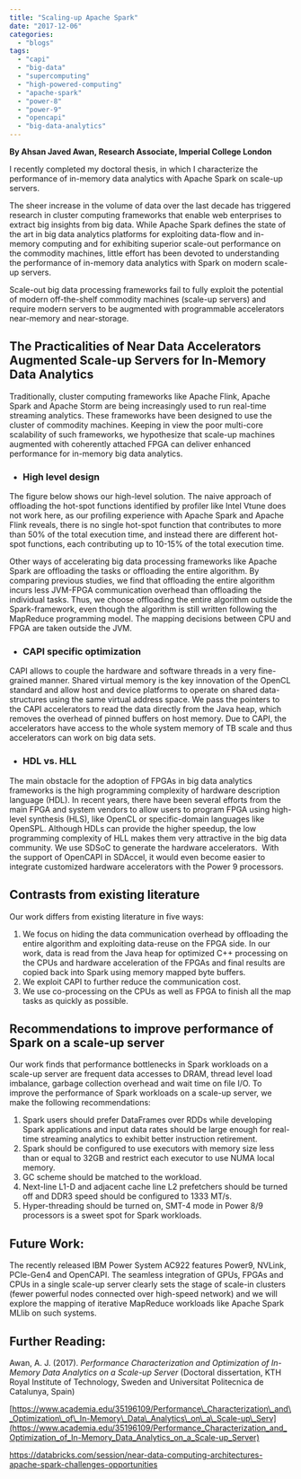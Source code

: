 ```yaml
---
title: "Scaling-up Apache Spark"
date: "2017-12-06"
categories: 
  - "blogs"
tags: 
  - "capi"
  - "big-data"
  - "supercomputing"
  - "high-powered-computing"
  - "apache-spark"
  - "power-8"
  - "power-9"
  - "opencapi"
  - "big-data-analytics"
---
```


**By Ahsan Javed Awan, Research Associate, Imperial College London**

I recently completed my doctoral thesis, in which I characterize the performance of in-memory data analytics with Apache Spark on scale-up servers.

The sheer increase in the volume of data over the last decade has triggered research in cluster computing frameworks that enable web enterprises to extract big insights from big data. While Apache Spark defines the state of the art in big data analytics platforms for exploiting data-flow and in-memory computing and for exhibiting superior scale-out performance on the commodity machines, little effort has been devoted to understanding the performance of in-memory data analytics with Spark on modern scale-up servers.

Scale-out big data processing frameworks fail to fully exploit the potential of modern off-the-shelf commodity machines (scale-up servers) and require modern servers to be augmented with programmable accelerators near-memory and near-storage.

## **The Practicalities of Near Data Accelerators Augmented Scale-up Servers for In-Memory Data Analytics**

Traditionally, cluster computing frameworks like Apache Flink, Apache Spark and Apache Storm are being increasingly used to run real-time streaming analytics. These frameworks have been designed to use the cluster of commodity machines. Keeping in view the poor multi-core scalability of such frameworks, we hypothesize that scale-up machines augmented with coherently attached FPGA can deliver enhanced performance for in-memory big data analytics.

- ### **High level design**
    

The figure below shows our high-level solution. The naive approach of offloading the hot-spot functions identified by profiler like Intel Vtune does not work here, as our profiling experience with Apache Spark and Apache Flink reveals, there is no single hot-spot function that contributes to more than 50% of the total execution time, and instead there are different hot-spot functions, each contributing up to 10-15% of the total execution time.

Other ways of accelerating big data processing frameworks like Apache Spark are offloading the tasks or offloading the entire algorithm. By comparing previous studies, we find that offloading the entire algorithm incurs less JVM-FPGA communication overhead than offloading the individual tasks. Thus, we choose offloading the entire algorithm outside the Spark-framework, even though the algorithm is still written following the MapReduce programming model. The mapping decisions between CPU and FPGA are taken outside the JVM.

- ### **CAPI specific optimization**
    

CAPI allows to couple the hardware and software threads in a very fine-grained manner. Shared virtual memory is the key innovation of the OpenCL standard and allow host and device platforms to operate on shared data-structures using the same virtual address space. We pass the pointers to the CAPI accelerators to read the data directly from the Java heap, which removes the overhead of pinned buffers on host memory. Due to CAPI, the accelerators have access to the whole system memory of TB scale and thus accelerators can work on big data sets.

- ### **HDL vs. HLL**
    

The main obstacle for the adoption of FPGAs in big data analytics frameworks is the high programming complexity of hardware description language (HDL). In recent years, there have been several efforts from the main FPGA and system vendors to allow users to program FPGA using high-level synthesis (HLS), like OpenCL or specific-domain languages like OpenSPL. Although HDLs can provide the higher speedup, the low programming complexity of HLL makes them very attractive in the big data community. We use SDSoC to generate the hardware accelerators.  With the support of OpenCAPI in SDAccel, it would even become easier to integrate customized hardware accelerators with the Power 9 processors.

## **Contrasts from existing literature**

Our work differs from existing literature in five ways:

1. We focus on hiding the data communication overhead by offloading the entire algorithm and exploiting data-reuse on the FPGA side. In our work, data is read from the Java heap for optimized C++ processing on the CPUs and hardware acceleration of the FPGAs and final results are copied back into Spark using memory mapped byte buffers.
2. We exploit CAPI to further reduce the communication cost.
3. We use co-processing on the CPUs as well as FPGA to finish all the map tasks as quickly as possible.

## **Recommendations to improve performance of Spark on a scale-up server**

Our work finds that performance bottlenecks in Spark workloads on a scale-up server are frequent data accesses to DRAM, thread level load imbalance, garbage collection overhead and wait time on file I/O. To improve the performance of Spark workloads on a scale-up server, we make the following recommendations:

1. Spark users should prefer DataFrames over RDDs while developing Spark applications and input data rates should be large enough for real-time streaming analytics to exhibit better instruction retirement.
2. Spark should be configured to use executors with memory size less than or equal to 32GB and restrict each executor to use NUMA local memory.
3. GC scheme should be matched to the workload.
4. Next-line L1-D and adjacent cache line L2 prefetchers should be turned off and DDR3 speed should be configured to 1333 MT/s.
5. Hyper-threading should be turned on, SMT-4 mode in Power 8/9 processors is a sweet spot for Spark workloads.

## **Future Work:**

The recently released IBM Power System AC922 features Power9, NVLink, PCIe-Gen4 and OpenCAPI. The seamless integration of GPUs, FPGAs and CPUs in a single scale-up server clearly sets the stage of scale-in clusters (fewer powerful nodes connected over high-speed network) and we will explore the mapping of iterative MapReduce workloads like Apache Spark MLlib on such systems.

## **Further Reading**:

Awan, A. J. (2017). _Performance Characterization and Optimization of In-Memory Data Analytics on a Scale-up Server_ (Doctoral dissertation, KTH Royal Institute of Technology, Sweden and Universitat Politecnica de Catalunya, Spain)

[https://www.academia.edu/35196109/Performance\_Characterization\_and\_Optimization\_of\_In-Memory\_Data\_Analytics\_on\_a\_Scale-up\_Serv](https://www.academia.edu/35196109/Performance_Characterization_and_Optimization_of_In-Memory_Data_Analytics_on_a_Scale-up_Server)

https://databricks.com/session/near-data-computing-architectures-apache-spark-challenges-opportunities
